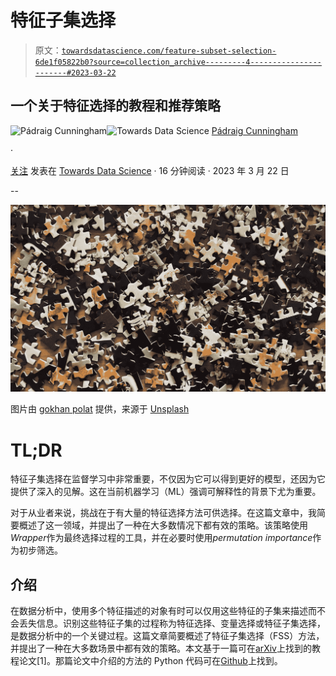 # 特征子集选择

> 原文：[`towardsdatascience.com/feature-subset-selection-6de1f05822b0?source=collection_archive---------4-----------------------#2023-03-22`](https://towardsdatascience.com/feature-subset-selection-6de1f05822b0?source=collection_archive---------4-----------------------#2023-03-22)

## 一个关于特征选择的教程和推荐策略

[](https://medium.com/@PadraigC?source=post_page-----6de1f05822b0--------------------------------)![Pádraig Cunningham](https://medium.com/@PadraigC?source=post_page-----6de1f05822b0--------------------------------)[](https://towardsdatascience.com/?source=post_page-----6de1f05822b0--------------------------------)![Towards Data Science](https://towardsdatascience.com/?source=post_page-----6de1f05822b0--------------------------------) [Pádraig Cunningham](https://medium.com/@PadraigC?source=post_page-----6de1f05822b0--------------------------------)

·

[关注](https://medium.com/m/signin?actionUrl=https%3A%2F%2Fmedium.com%2F_%2Fsubscribe%2Fuser%2F52562b8f71f9&operation=register&redirect=https%3A%2F%2Ftowardsdatascience.com%2Ffeature-subset-selection-6de1f05822b0&user=P%C3%A1draig+Cunningham&userId=52562b8f71f9&source=post_page-52562b8f71f9----6de1f05822b0---------------------post_header-----------) 发表在 [Towards Data Science](https://towardsdatascience.com/?source=post_page-----6de1f05822b0--------------------------------) · 16 分钟阅读 · 2023 年 3 月 22 日 [](https://medium.com/m/signin?actionUrl=https%3A%2F%2Fmedium.com%2F_%2Fvote%2Ftowards-data-science%2F6de1f05822b0&operation=register&redirect=https%3A%2F%2Ftowardsdatascience.com%2Ffeature-subset-selection-6de1f05822b0&user=P%C3%A1draig+Cunningham&userId=52562b8f71f9&source=-----6de1f05822b0---------------------clap_footer-----------)

--

[](https://medium.com/m/signin?actionUrl=https%3A%2F%2Fmedium.com%2F_%2Fbookmark%2Fp%2F6de1f05822b0&operation=register&redirect=https%3A%2F%2Ftowardsdatascience.com%2Ffeature-subset-selection-6de1f05822b0&source=-----6de1f05822b0---------------------bookmark_footer-----------)![](img/eea3aed19636e0bc3cd8b85ca6a2f878.png)

图片由 [gokhan polat](https://unsplash.com/@go_pol?utm_source=unsplash&utm_medium=referral&utm_content=creditCopyText) 提供，来源于 [Unsplash](https://unsplash.com/photos/qyC7DTbWJJk?utm_source=unsplash&utm_medium=referral&utm_content=creditCopyText)

# TL;DR

特征子集选择在监督学习中非常重要，不仅因为它可以得到更好的模型，还因为它提供了深入的见解。这在当前机器学习（ML）强调可解释性的背景下尤为重要。

对于从业者来说，挑战在于有大量的特征选择方法可供选择。在这篇文章中，我简要概述了这一领域，并提出了一种在大多数情况下都有效的策略。该策略使用*Wrapper*作为最终选择过程的工具，并在必要时使用*permutation importance*作为初步筛选。

## 介绍

在数据分析中，使用多个特征描述的对象有时可以仅用这些特征的子集来描述而不会丢失信息。识别这些特征子集的过程称为特征选择、变量选择或特征子集选择，是数据分析中的一个关键过程。这篇文章简要概述了特征子集选择（FSS）方法，并提出了一种在大多数场景中都有效的策略。本文基于一篇可在[arXiv](https://arxiv.org/abs/2106.06437)上找到的教程论文[1]。那篇论文中介绍的方法的 Python 代码可在[Github](https://github.com/PadraigC/FeatSelTutorial)上找到。
